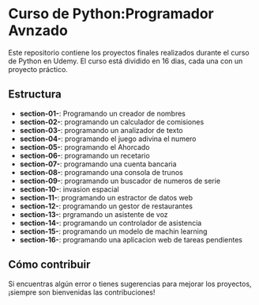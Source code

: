# Curso de Python:Programador Avnzado

Este repositorio contiene los proyectos finales realizados durante el curso de Python en Udemy. El curso está dividido en 16 dias, cada una con un proyecto práctico.

## Estructura

- **section-01-**: Programando un creador de nombres
- **section-02-**: programando un calculador de comisiones
- **section-03-**: programando un analizador de texto
- **section-04-**: programando el juego adivina el numero
- **section-05-**: programando el Ahorcado
- **section-06-**: programando un recetario
- **section-07-**: programando una cuenta bancaria
- **section-08-**: programando una consola de trunos
- **section-09-**: programando un buscador de numeros de serie
- **section-10-**: invasion espacial
- **section-11-**: programando un estractor de datos web
- **section-12-**: programando un gestor de restaurantes
- **section-13-**: prgramando un asistente de voz
- **section-14-**: programando un controlador de asistencia
- **section-15-**: programando un modelo de machin learning
- **section-16-**: programando una aplicacion web de tareas pendientes
## Cómo contribuir

Si encuentras algún error o tienes sugerencias para mejorar los proyectos, ¡siempre son bienvenidas las contribuciones!
